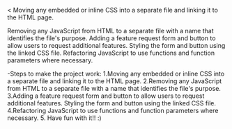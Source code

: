 < Moving any embedded or inline CSS into a separate file and linking it to the HTML page.

Removing any JavaScript from HTML to a separate file with a name that identifies the file's purpose.
Adding a feature request form and button to allow users to request additional features. Styling the form and button using the linked CSS file.
Refactoring JavaScript to use functions and function parameters where necessary.

-Steps to make the project work:
1.Moving any embedded or inline CSS into a separate file and linking it to the HTML page.
2.Removing any JavaScript from HTML to a separate file with a name that identifies the file's purpose.
3.Adding a feature request form and button to allow users to request additional features. Styling the form and button using the linked CSS file.
4.Refactoring JavaScript to use functions and function parameters where necessary.
5. Have fun with it!! :)
